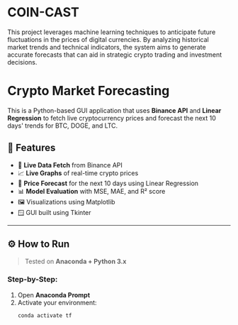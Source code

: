 # COIN-CAST
This project leverages machine learning techniques to anticipate future fluctuations in the prices of digital currencies. By analyzing historical market trends and technical indicators, the system aims to generate accurate forecasts that can aid in strategic crypto trading and investment decisions.

# Crypto Market Forecasting

This is a Python-based GUI application that uses **Binance API** and **Linear Regression** to fetch live cryptocurrency prices and forecast the next 10 days' trends for BTC, DOGE, and LTC.

## 🧠 Features

- 🔄 **Live Data Fetch** from Binance API
- 📈 **Live Graphs** of real-time crypto prices
- 🧮 **Price Forecast** for the next 10 days using Linear Regression
- 📊 **Model Evaluation** with MSE, MAE, and R² score
- 🖼️ Visualizations using Matplotlib
- 🪟 GUI built using Tkinter

---

## ⚙️ How to Run

> Tested on **Anaconda + Python 3.x**

### Step-by-Step:

1. Open **Anaconda Prompt**
2. Activate your environment:
   ```bash
   conda activate tf
